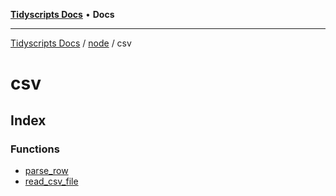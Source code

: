 [**Tidyscripts Docs**](../../../../README.md) • **Docs**

***

[Tidyscripts Docs](../../../../globals.md) / [node](../../README.md) / csv

# csv

## Index

### Functions

- [parse\_row](functions/parse_row.md)
- [read\_csv\_file](functions/read_csv_file.md)
